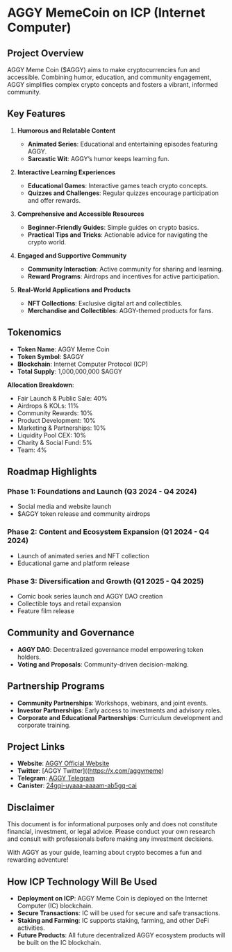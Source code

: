 # AGGY MemeCoin on ICP (Internet Computer)

## Project Overview
AGGY Meme Coin ($AGGY) aims to make cryptocurrencies fun and accessible. Combining humor, education, and community engagement, AGGY simplifies complex crypto concepts and fosters a vibrant, informed community.

## Key Features

1. **Humorous and Relatable Content**
   - **Animated Series**: Educational and entertaining episodes featuring AGGY.
   - **Sarcastic Wit**: AGGY’s humor keeps learning fun.

2. **Interactive Learning Experiences**
   - **Educational Games**: Interactive games teach crypto concepts.
   - **Quizzes and Challenges**: Regular quizzes encourage participation and offer rewards.

3. **Comprehensive and Accessible Resources**
   - **Beginner-Friendly Guides**: Simple guides on crypto basics.
   - **Practical Tips and Tricks**: Actionable advice for navigating the crypto world.

4. **Engaged and Supportive Community**
   - **Community Interaction**: Active community for sharing and learning.
   - **Reward Programs**: Airdrops and incentives for active participation.

5. **Real-World Applications and Products**
   - **NFT Collections**: Exclusive digital art and collectibles.
   - **Merchandise and Collectibles**: AGGY-themed products for fans.

## Tokenomics
- **Token Name**: AGGY Meme Coin
- **Token Symbol**: $AGGY
- **Blockchain**: Internet Computer Protocol (ICP)
- **Total Supply**: 1,000,000,000 $AGGY

**Allocation Breakdown**:
- Fair Launch & Public Sale: 40%
- Airdrops & KOLs: 11%
- Community Rewards: 10%
- Product Development: 10%
- Marketing & Partnerships: 10%
- Liquidity Pool CEX: 10%
- Charity & Social Fund: 5%
- Team: 4%

## Roadmap Highlights

### Phase 1: Foundations and Launch (Q3 2024 - Q4 2024)
- Social media and website launch
- $AGGY token release and community airdrops

### Phase 2: Content and Ecosystem Expansion (Q1 2024 - Q4 2024)
- Launch of animated series and NFT collection
- Educational game and platform release

### Phase 3: Diversification and Growth (Q1 2025 - Q4 2025)
- Comic book series launch and AGGY DAO creation
- Collectible toys and retail expansion
- Feature film release

## Community and Governance
- **AGGY DAO**: Decentralized governance model empowering token holders.
- **Voting and Proposals**: Community-driven decision-making.

## Partnership Programs
- **Community Partnerships**: Workshops, webinars, and joint events.
- **Investor Partnerships**: Early access to investments and advisory roles.
- **Corporate and Educational Partnerships**: Curriculum development and corporate training.

## Project Links
- **Website**: [AGGY Official Website](https://aggy.meme/)
- **Twitter**: [AGGY Twitter]((https://x.com/aggymeme)
- **Telegram**: [AGGY Telegram](https://t.me/aggymeme)
- **Canister**: [24gqi-uyaaa-aaaam-ab5gq-cai](https://dashboard.internetcomputer.org/canister/ch22p-eiaaa-aaaam-acpva-cai)

## Disclaimer
This document is for informational purposes only and does not constitute financial, investment, or legal advice. Please conduct your own research and consult with professionals before making any investment decisions.

With AGGY as your guide, learning about crypto becomes a fun and rewarding adventure!

## How ICP Technology Will Be Used
- **Deployment on ICP**: AGGY Meme Coin is deployed on the Internet Computer (IC) blockchain.
- **Secure Transactions**: IC will be used for secure and safe transactions.
- **Staking and Farming**: IC supports staking, farming, and other DeFi activities.
- **Future Products**: All future decentralized AGGY ecosystem products will be built on the IC blockchain.


